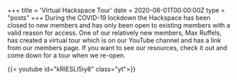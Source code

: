 +++
title = 'Virtual Hackspace Tour'
date = 2020-06-01T00:00:00Z
type = "posts"
+++
During the COVID-19 lockdown the Hackspace has been closed to new members and has only been open to existing members with a valid reason for access. 
One of our relatively new members, Max Ruffels, has created a virtual tour which is on our YouTube channel and has a link from our members page. 
If you want to see our resources, check it out and come down for a tour when we re-open. 

{{< youtube id="kRIESLI5iy8" class="yt">}}
